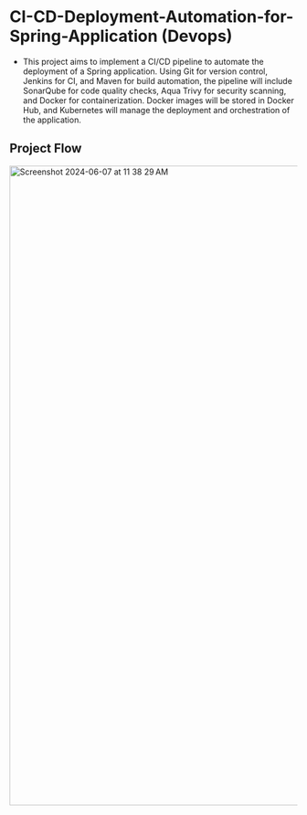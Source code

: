# CI-CD-Deployment-Automation-for-Spring-Application (Devops)
-  This project aims to implement a CI/CD pipeline to automate the deployment of a Spring application. Using Git for version control, Jenkins for CI, and Maven for build automation, the pipeline will include SonarQube for code quality checks, Aqua Trivy for security scanning, and Docker for containerization. Docker images will be stored in Docker Hub, and Kubernetes will manage the deployment and orchestration of the application.
## Project Flow
<img width="1120" alt="Screenshot 2024-06-07 at 11 38 29 AM" src="https://github.com/AryanAtel1034/CI-CD-Deployment-automation-for-Spring-application./assets/115566468/999f89dd-6efd-41ac-ab5f-e29f6ea831a5">
